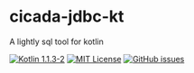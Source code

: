 # cicada-jdbc-kt
A lightly sql tool for kotlin

[![Kotlin 1.1.3-2](https://img.shields.io/badge/Kotlin-1.1-blue.svg)](http://kotlinlang.org)
[![MIT License](https://img.shields.io/github/license/cicada-kt/cicada-jdbc-kt.svg)](https://github.com/cicada-kt/cicada-jdbc-kt/blob/master/LICENSE)
[![GitHub issues](https://img.shields.io/github/issues/SalomonBrys/Kodein.svg)](https://github.com/SalomonBrys/Kodein/issues)
